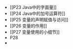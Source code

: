 - [[P23 Java中的字面量]]
- [[P24 Java中的加号运算符]]
- [[P25 变量的声明赋值与访问]]
- [[P26 变量的作用]]
- [[P27 变量使用的小细节]]
- P28
-